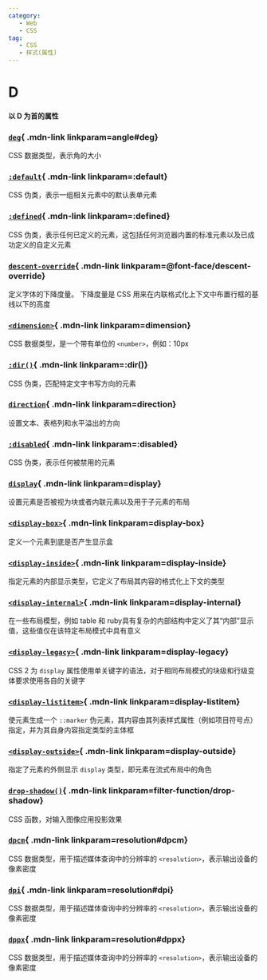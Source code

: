 ```yaml
---
category:
   - Web
   - CSS
tag:
   - CSS
   - 样式(属性) 
---
```



# D

#### 以 D 为首的属性


<Mcard>

### [`deg`][zh-link]{ .mdn-link linkparam=angle#deg}
CSS 数据类型，表示角的大小
</Mcard>

<Mcard>

### [`:default`][zh-link]{ .mdn-link linkparam=:default}
CSS 伪类，表示一组相关元素中的默认表单元素
</Mcard>

<Mcard>

### [`:defined`][zh-link]{ .mdn-link linkparam=:defined}
CSS 伪类，表示任何已定义的元素，这包括任何浏览器内置的标准元素以及已成功定义的自定义元素
</Mcard>

<Mcard>

### [`descent-override`][en-link]{ .mdn-link linkparam=@font-face/descent-override}
定义字体的下降度量。 下降度量是 CSS 用来在内联格式化上下文中布置行框的基线以下的高度
</Mcard>

<Mcard>

### [`<dimension>`][zh-link]{ .mdn-link linkparam=dimension}
CSS 数据类型，是一个带有单位的 `<number>`，例如：10px
</Mcard>

<Mcard>

### [`:dir()`][zh-link]{ .mdn-link linkparam=:dir()}
CSS 伪类，匹配特定文字书写方向的元素
</Mcard>

<Mcard>

### [`direction`][zh-link]{ .mdn-link linkparam=direction}
设置文本、表格列和水平溢出的方向
</Mcard>

<Mcard>

### [`:disabled`][zh-link]{ .mdn-link linkparam=:disabled}
CSS 伪类，表示任何被禁用的元素
</Mcard>

<Mcard>

### [`display`][zh-link]{ .mdn-link linkparam=display}
设置元素是否被视为块或者内联元素以及用于子元素的布局
</Mcard>

<Mcard>

### [`<display-box>`][zh-link]{ .mdn-link linkparam=display-box}
定义一个元素到底是否产生显示盒
</Mcard>

<Mcard>

### [`<display-inside>`][en-link]{ .mdn-link linkparam=display-inside}
指定元素的内部显示类型，它定义了布局其内容的格式化上下文的类型
</Mcard>

<Mcard>

### [`<display-internal>`][zh-link]{ .mdn-link linkparam=display-internal}
在一些布局模型，例如 table 和 ruby具有复杂的内部结构中定义了其“内部”显示值，这些值仅在该特定布局模式中具有意义
</Mcard>

<Mcard>

### [`<display-legacy>`][zh-link]{ .mdn-link linkparam=display-legacy}
CSS 2 为 `display` 属性使用单关键字的语法，对于相同布局模式的块级和行级变体要求使用各自的关键字
</Mcard>

<Mcard>

### [`<display-listitem>`][en-link]{ .mdn-link linkparam=display-listitem}
使元素生成一个 `::marker` 伪元素，其内容由其列表样式属性（例如项目符号点）指定，并为其自身内容指定类型的主体框
</Mcard>

<Mcard>

### [`<display-outside>`][zh-link]{ .mdn-link linkparam=display-outside}
指定了元素的外侧显示 `display` 类型，即元素在流式布局中的角色
</Mcard>

<Mcard>

### [`drop-shadow()`][en-link]{ .mdn-link linkparam=filter-function/drop-shadow}
CSS 函数，对输入图像应用投影效果
</Mcard>

<Mcard>

### [`dpcm`][zh-link]{ .mdn-link linkparam=resolution#dpcm}
CSS 数据类型，用于描述媒体查询中的分辨率的 `<resolution>`，表示输出设备的像素密度
</Mcard>

<Mcard>

### [`dpi`][zh-link]{ .mdn-link linkparam=resolution#dpi}
CSS 数据类型，用于描述媒体查询中的分辨率的 `<resolution>`，表示输出设备的像素密度
</Mcard>

<Mcard>

### [`dppx`][zh-link]{ .mdn-link linkparam=resolution#dppx}
CSS 数据类型，用于描述媒体查询中的分辨率的 `<resolution>`，表示输出设备的像素密度
</Mcard>

[zh-link]:https://developer.mozilla.org/zh-CN/docs/Web/CSS/
[en-link]:https://developer.mozilla.org/en-US/docs/Web/CSS/